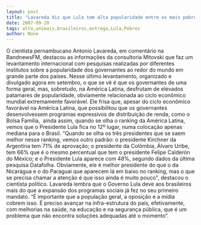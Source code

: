 ```yaml
---
layout: post
title: "Lavareda diz que Lula tem alta popularidade entre os mais pobres, mas deve muito aos demais brasileiros"
date: 2007-09-20
tags: alta,animais,brasileiros,entrega,Lula,Pobres
author: None
---
```

O cientista pernambucano Antonio Lavareda, em coment&aacute;rio na BandnewsFM, destacou as informa&ccedil;&otilde;es da consultoria Mitovski que faz um levantamento internacional com pesquisas realizadas por diferentes institutos sobre a popularidade dos governantes ao redor do mundo em grande parte dos pa&iacute;ses. 
Nesse &uacute;ltimo levantamento, organizado e divulgado agora em setembro, o que se v&ecirc; &eacute; que os governantes de uma forma geral, mas, sobretudo, na Am&eacute;rica Latina, desfrutam de elevados patamares de popularidade, obviamente relacionada ao ciclo econ&ocirc;mico mundial extremamente favor&aacute;vel. 
Ele frisa que, apesar do ciclo econ&ocirc;mico favor&aacute;vel na Am&eacute;rica Latina, que possibilitou que os governantes desenvolvessem programas expressivos de distribui&ccedil;&atilde;o de renda, como o Bolsa Fam&iacute;lia,&nbsp; ainda assim, quando se olha o ranking da Am&eacute;rica Latina, vemos que o Presidente Lula fica no 12&ordm; lugar, numa coloca&ccedil;&atilde;o apenas mediana para o Brasil. 
&ldquo;Quando se olha os tr&ecirc;s presidentes que se saem melhor nesse ranking, vemos outro padr&atilde;o: o presidente Kirchner da Argentina tem 71% de aprova&ccedil;&atilde;o; o presidente da Col&ocirc;mbia, &Aacute;lvaro Uribe, tem 66% que &eacute; o mesmo percentual que tem o presidente Felipe Calder&oacute;n do M&eacute;xico; e o Presidente Lula aparece com 48%, segundo dados da &uacute;ltima pesquisa Datafolha. Obviamente, ele &eacute; melhor presidente do que o da Nicar&aacute;gua e o do Paraguai que aparecem l&aacute; em baixo no ranking, mas o que se precisa chamar a aten&ccedil;&atilde;o &eacute; que isso ainda &eacute; muito pouco&quot;, destacou o cientista pol&iacute;tico. 
Lavareda lembra que o Governo Lula deve aos brasileiros mais do que a expans&atilde;o dos programas sociais j&aacute; fez no seu primeiro mandato. &ldquo;&Eacute; importante que a popula&ccedil;&atilde;o geral, a oposi&ccedil;&atilde;o e a m&iacute;dia cobrem isso. &Eacute; preciso avan&ccedil;ar na infra-estrutura do pa&iacute;s, efetivamente, com melhorias na sa&uacute;de, na educa&ccedil;&atilde;o e na seguran&ccedil;a p&uacute;blica, que &eacute; um problema que n&atilde;o encontra solu&ccedil;&otilde;es adequadas at&eacute; o momento&rdquo;.  